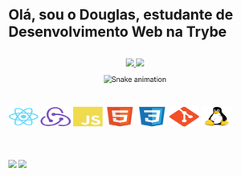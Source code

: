 <div>
  
  <h1>
    Olá, sou o Douglas, estudante de Desenvolvimento Web na Trybe
  </h1>
</div>

<div align="center"><br>
  <a href="https://github.com/duribeiro">
    <img height="180em" src="https://github-readme-stats.vercel.app/api?username=douglasvcruz&count_private=true&include_all_commits=true&show_icons=true&theme=radical&hide_border=false&show_owner=true"/>
    <img height="180em" src="https://github-readme-stats.vercel.app/api/top-langs/?username=douglasvcruz&theme=radical&hide_border=false&&layout=compact"/>
  </a>
</div>

<div align="center">

  ![Snake animation](https://github.com/danielbped/danielbped/blob/output/github-contribution-grid-snake.svg)
  
</div>

##

<div><br>
  <img align="center" alt="React" height="40" width="60" src="https://raw.githubusercontent.com/devicons/devicon/master/icons/react/react-original.svg">
  <img align="center" alt="Redux" height="40" width="60" src="https://raw.githubusercontent.com/devicons/devicon/master/icons/redux/redux-original.svg">
  <img align="center" alt="Js" height="40" width="60" src="https://raw.githubusercontent.com/devicons/devicon/master/icons/javascript/javascript-plain.svg">
  <img align="center" alt="HTML" height="40" width="60" src="https://raw.githubusercontent.com/devicons/devicon/master/icons/html5/html5-original.svg">
  <img align="center" alt="CSS" height="40" width="60" src="https://raw.githubusercontent.com/devicons/devicon/master/icons/css3/css3-original.svg">
  <img align="center" alt="git" height="40" width="60" src="https://raw.githubusercontent.com/devicons/devicon/master/icons/git/git-original.svg">
  <img align="center" alt="linux" height="40" width="60" src="https://raw.githubusercontent.com/devicons/devicon/master/icons/linux/linux-original.svg">
</div><br>

##

<div><br>
  <a href="https://www.linkedin.com/in/edududuribeiro/" target="_blank"><img align="center" width="150" src="https://img.shields.io/badge/-LinkedIn-%230077B5?style=for-the-badge&logo=linkedin&logoColor=white" target="_blank"></a> 
  <a href="mailto:cbdouglasvirissimo@hotmail.com"><img width="120" align="center" src="https://img.shields.io/badge/-Gmail-%23333?style=for-the-badge&logo=gmail&logoColor=white" target="_blank"></a>
</div>
